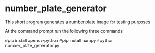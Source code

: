 # number_plate_generator
This short program generates a number plate image for testing purposes

At the command prompt run the following three commands

#pip install opencv-python
#pip install numpy
#python number_plate_generator.py
